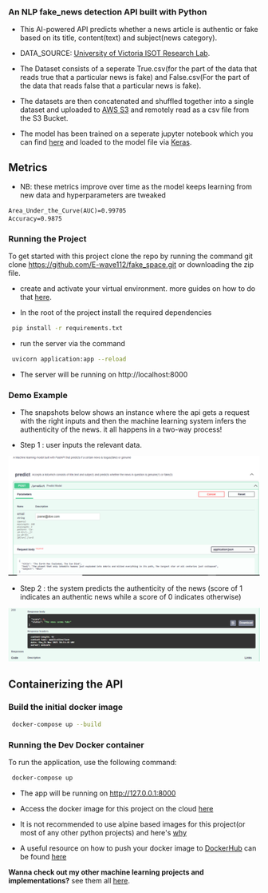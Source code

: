 ### An NLP fake_news detection API built with Python

- This AI-powered API predicts whether a news article is authentic or fake based on its title, content(text) and subject(news category).

- DATA_SOURCE: [University of Victoria ISOT Research Lab](https://www.uvic.ca/engineering/ece/isot/datasets/fake-news/index.php).

- The Dataset consists of a seperate True.csv(for the part of the data that reads true that a particular news is fake) and False.csv(For the part of the data that reads false that a particular news is fake).

- The datasets are then concatenated and shuffled together into a single dataset and uploaded to [AWS S3](https://docs.aws.amazon.com/AmazonS3/latest/userguide/Welcome.html) and remotely read as a csv file from the S3 Bucket.

- The model has been trained on a seperate jupyter notebook which you can find [here](https://github.com/E-wave112/ml_proj1/blob/master/aws_nlp.ipynb) and loaded to the model file via [Keras](https://keras.io/api/models/model/).

## Metrics

- NB: these metrics improve over time as the model keeps learning from new data and hyperparameters are tweaked

```
Area_Under_the_Curve(AUC)=0.99705
Accuracy=0.9875
```

### Running the Project

To get started with this project clone the repo by running the command git clone https://github.com/E-wave112/fake_space.git or downloading the zip file.

- create and activate your virtual environment. more guides on how to do that [here](https://realpython.com/python-virtual-environments-a-primer/).

- In the root of the project install the required dependencies

```bash
 pip install -r requirements.txt
```

- run the server via the command

```bash
 uvicorn application:app --reload
```

- The server will be running on http://localhost:8000

### Demo Example

- The snapshots below shows an instance where the api gets a request with the right inputs and then the machine learning system infers the authenticity of the news. it all happens in a two-way process!

* Step 1 : user inputs the relevant data.

![request_image](snapshot_1.png)

- Step 2 : the system predicts the authenticity of the news (score of 1 indicates an authentic news while a score of 0 indicates otherwise)

![response_image](snapshot_2.png)

## Containerizing the API

### Build the initial docker image

```bash
 docker-compose up --build
```

### Running the Dev Docker container

To run the application, use the following command:

```bash
 docker-compose up
```

- The app will be running on http://127.0.0.1:8000
- Access the docker image for this project on the cloud [here](https://hub.docker.com/repository/docker/ewave112/fake_space_image)
- It is not recommended to use alpine based images for this project(or most of any other python projects) and here's [why](https://github.com/tiangolo/uvicorn-gunicorn-fastapi-docker#-alpine-python-warning)

- A useful resource on how to push your docker image to [DockerHub](https://hub.docker.com) can be found [here](https://ropenscilabs.github.io/r-docker-tutorial/04-Dockerhub.html)

**Wanna check out my other machine learning projects and implementations?** see them all [here](https://github.com/E-wave112/ml_proj1).

